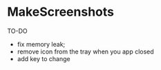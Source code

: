 # MakeScreenshots
TO-DO
  - fix memory leak;
  - remove icon from the tray when you app closed
  - add key to change
